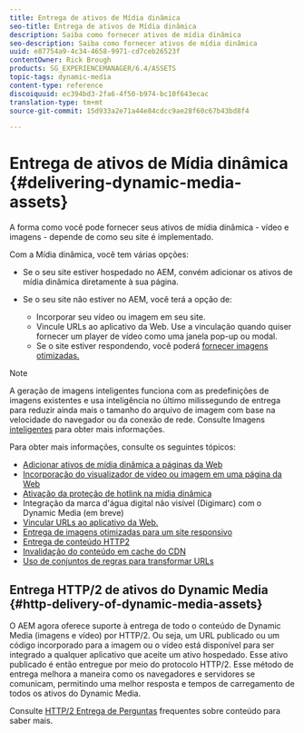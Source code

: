 ```yaml
---
title: Entrega de ativos de Mídia dinâmica
seo-title: Entrega de ativos de Mídia dinâmica
description: Saiba como fornecer ativos de mídia dinâmica
seo-description: Saiba como fornecer ativos de mídia dinâmica
uuid: e87754a9-4c34-4658-9971-cd7ceb26523f
contentOwner: Rick Brough
products: SG_EXPERIENCEMANAGER/6.4/ASSETS
topic-tags: dynamic-media
content-type: reference
discoiquuid: ec394bd3-2fa6-4f50-b974-bc10f643ecac
translation-type: tm+mt
source-git-commit: 15d933a2e71a44e84cdcc9ae28f60c67b43bd8f4

---
```



# Entrega de ativos de Mídia dinâmica {#delivering-dynamic-media-assets}

A forma como você pode fornecer seus ativos de mídia dinâmica - vídeo e imagens - depende de como seu site é implementado.

Com a Mídia dinâmica, você tem várias opções:

* Se o seu site estiver hospedado no AEM, convém adicionar os ativos de mídia dinâmica diretamente à sua página.
* Se o seu site não estiver no AEM, você terá a opção de:

   * Incorporar seu vídeo ou imagem em seu site.
   * Vincule URLs ao aplicativo da Web. Use a vinculação quando quiser fornecer um player de vídeo como uma janela pop-up ou modal.
   * Se o site estiver respondendo, você poderá [fornecer imagens otimizadas.](responsive-site.md)

>[!NOTE]
>
>A geração de imagens inteligentes funciona com as predefinições de imagens existentes e usa inteligência no último milissegundo de entrega para reduzir ainda mais o tamanho do arquivo de imagem com base na velocidade do navegador ou da conexão de rede. Consulte Imagens [inteligentes](imaging-faq.md) para obter mais informações.

Para obter mais informações, consulte os seguintes tópicos:

* [Adicionar ativos de mídia dinâmica a páginas da Web](adding-dynamic-media-assets-to-pages.md)
* [Incorporação do visualizador de vídeo ou imagem em uma página da Web](embed-code.md)
* [Ativação da proteção de hotlink na mídia dinâmica](https://helpx.adobe.com/experience-manager/6-4/assets/using/hotlink-protection.html)
* Integração da marca d&#39;água digital não visível (Digimarc) com o Dynamic Media (em breve)
* [Vincular URLs ao aplicativo da Web.](linking-urls-to-yourwebapplication.md)
* [Entrega de imagens otimizadas para um site responsivo](responsive-site.md)
* [Entrega de conteúdo HTTP2](http2.md)
* [Invalidação do conteúdo em cache do CDN](invalidate-cdn-cached-content.md)
* [Uso de conjuntos de regras para transformar URLs](using-rulesets-to-transform-urls.md)

## Entrega HTTP/2 de ativos do Dynamic Media {#http-delivery-of-dynamic-media-assets}

O AEM agora oferece suporte à entrega de todo o conteúdo de Dynamic Media (imagens e vídeo) por HTTP/2. Ou seja, um URL publicado ou um código incorporado para a imagem ou o vídeo está disponível para ser integrado a qualquer aplicativo que aceite um ativo hospedado. Esse ativo publicado é então entregue por meio do protocolo HTTP/2. Esse método de entrega melhora a maneira como os navegadores e servidores se comunicam, permitindo uma melhor resposta e tempos de carregamento de todos os ativos do Dynamic Media.

Consulte [HTTP/2 Entrega de Perguntas](/help/sites-administering/scene7-http2faq.md) frequentes sobre conteúdo para saber mais.
